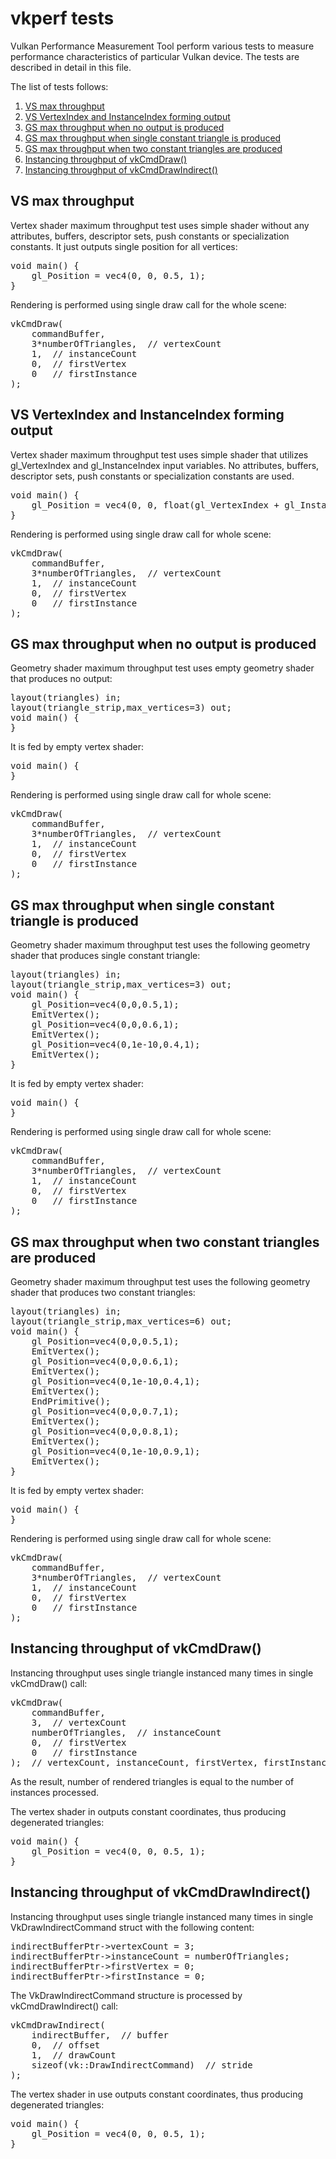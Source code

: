 # vkperf tests

Vulkan Performance Measurement Tool perform various tests to measure performance characteristics of particular Vulkan device.
The tests are described in detail in this file.

The list of tests follows:
1. [VS max throughput](#vs-max-throughput)
2. [VS VertexIndex and InstanceIndex forming output](#vs-vertexindex-and-instanceindex-forming-output)
3. [GS max throughput when no output is produced](#gs-max-throughput-when-no-output-is-produced)
4. [GS max throughput when single constant triangle is produced](#gs-max-throughput-when-single-constant-triangle-is-produced)
5. [GS max throughput when two constant triangles are produced](#gs-max-throughput-when-two-constant-triangles-are-produced)
6. [Instancing throughput of vkCmdDraw()](#instancing-throughput-of-vkcmddraw)
7. [Instancing throughput of vkCmdDrawIndirect()](#instancing-throughput-of-vkcmddrawindirect)

## VS max throughput

Vertex shader maximum throughput test uses simple shader without any attributes, buffers, descriptor sets, push constants or specialization constants.
It just outputs single position for all vertices:
<pre>
void main() {
	gl_Position = vec4(0, 0, 0.5, 1);
}
</pre>
Rendering is performed using single draw call for the whole scene:
<pre>
vkCmdDraw(
	commandBuffer,
	3*numberOfTriangles,  // vertexCount
	1,  // instanceCount
	0,  // firstVertex
	0   // firstInstance
);
</pre>

## VS VertexIndex and InstanceIndex forming output

Vertex shader maximum throughput test uses simple shader that utilizes gl_VertexIndex and gl_InstanceIndex input variables.
No attributes, buffers, descriptor sets, push constants or specialization constants are used.
<pre>
void main() {
	gl_Position = vec4(0, 0, float(gl_VertexIndex + gl_InstanceIndex) * 1e-20, 1);
}
</pre>
Rendering is performed using single draw call for whole scene:
<pre>
vkCmdDraw(
	commandBuffer,
	3*numberOfTriangles,  // vertexCount
	1,  // instanceCount
	0,  // firstVertex
	0   // firstInstance
);
</pre>

## GS max throughput when no output is produced

Geometry shader maximum throughput test uses empty geometry shader that produces no output:
<pre>
layout(triangles) in;
layout(triangle_strip,max_vertices=3) out;
void main() {
}
</pre>
It is fed by empty vertex shader:
<pre>
void main() {
}
</pre>
Rendering is performed using single draw call for whole scene:
<pre>
vkCmdDraw(
	commandBuffer,
	3*numberOfTriangles,  // vertexCount
	1,  // instanceCount
	0,  // firstVertex
	0   // firstInstance
);
</pre>

## GS max throughput when single constant triangle is produced

Geometry shader maximum throughput test uses the following geometry shader that produces single constant triangle:
<pre>
layout(triangles) in;
layout(triangle_strip,max_vertices=3) out;
void main() {
	gl_Position=vec4(0,0,0.5,1);
	EmitVertex();
	gl_Position=vec4(0,0,0.6,1);
	EmitVertex();
	gl_Position=vec4(0,1e-10,0.4,1);
	EmitVertex();
}
</pre>
It is fed by empty vertex shader:
<pre>
void main() {
}
</pre>
Rendering is performed using single draw call for whole scene:
<pre>
vkCmdDraw(
	commandBuffer,
	3*numberOfTriangles,  // vertexCount
	1,  // instanceCount
	0,  // firstVertex
	0   // firstInstance
);
</pre>

## GS max throughput when two constant triangles are produced

Geometry shader maximum throughput test uses the following geometry shader that produces two constant triangles:
<pre>
layout(triangles) in;
layout(triangle_strip,max_vertices=6) out;
void main() {
	gl_Position=vec4(0,0,0.5,1);
	EmitVertex();
	gl_Position=vec4(0,0,0.6,1);
	EmitVertex();
	gl_Position=vec4(0,1e-10,0.4,1);
	EmitVertex();
	EndPrimitive();
	gl_Position=vec4(0,0,0.7,1);
	EmitVertex();
	gl_Position=vec4(0,0,0.8,1);
	EmitVertex();
	gl_Position=vec4(0,1e-10,0.9,1);
	EmitVertex();
}
</pre>
It is fed by empty vertex shader:
<pre>
void main() {
}
</pre>
Rendering is performed using single draw call for whole scene:
<pre>
vkCmdDraw(
	commandBuffer,
	3*numberOfTriangles,  // vertexCount
	1,  // instanceCount
	0,  // firstVertex
	0   // firstInstance
);
</pre>

## Instancing throughput of vkCmdDraw()

Instancing throughput uses single triangle instanced many times in single vkCmdDraw() call:
<pre>
vkCmdDraw(
	commandBuffer,
	3,  // vertexCount
	numberOfTriangles,  // instanceCount
	0,  // firstVertex
	0   // firstInstance
);  // vertexCount, instanceCount, firstVertex, firstInstance
</pre>
As the result, number of rendered triangles is equal to the number of instances processed.

The vertex shader in outputs constant coordinates, thus producing degenerated triangles:
<pre>
void main() {
	gl_Position = vec4(0, 0, 0.5, 1);
}
</pre>

## Instancing throughput of vkCmdDrawIndirect()

Instancing throughput uses single triangle instanced many times in single VkDrawIndirectCommand struct
with the following content:
<pre>
indirectBufferPtr->vertexCount = 3;
indirectBufferPtr->instanceCount = numberOfTriangles;
indirectBufferPtr->firstVertex = 0;
indirectBufferPtr->firstInstance = 0;
</pre>
The VkDrawIndirectCommand structure is processed by vkCmdDrawIndirect() call:
<pre>
vkCmdDrawIndirect(
	indirectBuffer,  // buffer
	0,  // offset
	1,  // drawCount
	sizeof(vk::DrawIndirectCommand)  // stride
);
</pre>

The vertex shader in use outputs constant coordinates, thus producing degenerated triangles:
<pre>
void main() {
	gl_Position = vec4(0, 0, 0.5, 1);
}
</pre>
